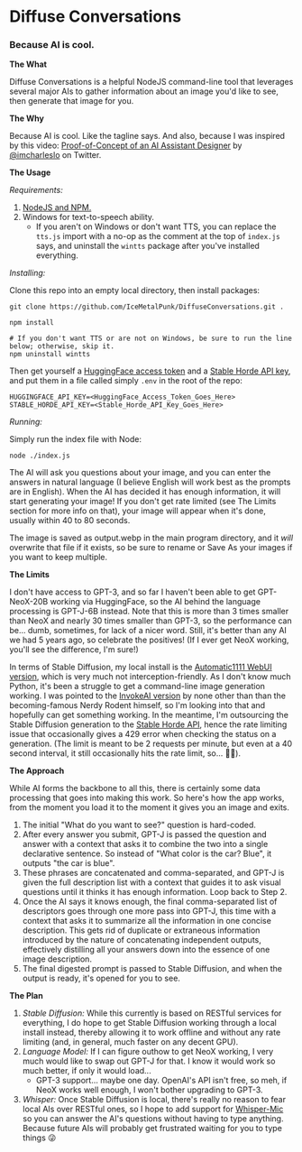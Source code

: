 # Diffuse Conversations
### Because AI is cool.

**The What**

Diffuse Conversations is a helpful NodeJS command-line tool that leverages several major AIs to gather information about an image you'd like to see, then generate that image for you.

**The Why**

Because AI is cool. Like the tagline says. And also, because I was inspired by this video: [Proof-of-Concept of an AI Assistant Designer](https://twitter.com/imcharleslo/status/1580591523447844865?s=20&t=--wluJFUerrrIvTzeqdAiA) by [@imcharleslo](https://twitter.com/imcharleslo) on Twitter.

**The Usage**

*Requirements:*
1. [NodeJS and NPM.](https://nodejs.org/en/download/)
2. Windows for text-to-speech ability.
    * If you aren't on Windows or don't want TTS, you can replace the `tts.js` import with a no-op as the comment at the top of `index.js` says, and uninstall the `wintts` package after you've installed everything.

*Installing:*

Clone this repo into an empty local directory, then install packages:

    git clone https://github.com/IceMetalPunk/DiffuseConversations.git .

    npm install

    # If you don't want TTS or are not on Windows, be sure to run the line below; otherwise, skip it.
    npm uninstall wintts

Then get yourself a [HuggingFace access token](https://huggingface.co/settings/tokens) and a [Stable Horde API key](https://stablehorde.net/register), and put them in a file called simply `.env` in the root of the repo:

    HUGGINGFACE_API_KEY=<HuggingFace_Access_Token_Goes_Here>
    STABLE_HORDE_API_KEY=<Stable_Horde_API_Key_Goes_Here>

*Running:*

Simply run the index file with Node:

    node ./index.js

The AI will ask you questions about your image, and you can enter the answers in natural language (I believe English will work best as the prompts are in English). When the AI has decided it has enough information, it will start generating your image! If you don't get rate limited (see The Limits section for more info on that), your image will appear when it's done, usually within 40 to 80 seconds.

The image is saved as output.webp in the main program directory, and it *will* overwrite that file if it exists, so be sure to rename or Save As your images if you want to keep multiple.

**The Limits**

I don't have access to GPT-3, and so far I haven't been able to get GPT-NeoX-20B working via HuggingFace, so the AI behind the language processing is GPT-J-6B instead. Note that this is more than 3 times smaller than NeoX and nearly 30 times smaller than GPT-3, so the performance can be... dumb, sometimes, for lack of a nicer word. Still, it's better than any AI we had 5 years ago, so celebrate the positives! (If I ever get NeoX working, you'll see the difference, I'm sure!)

In terms of Stable Diffusion, my local install is the [Automatic1111 WebUI version](https://github.com/AUTOMATIC1111/stable-diffusion-webui), which is very much not interception-friendly. As I don't know much Python, it's been a struggle to get a command-line image generation working. I was pointed to the [InvokeAI version](https://github.com/invoke-ai/InvokeAI) by none other than than the becoming-famous Nerdy Rodent himself, so I'm looking into that and hopefully can get something working. In the meantime, I'm outsourcing the Stable Diffusion generation to the [Stable Horde API](https://stablehorde.net/), hence the rate limiting issue that occasionally gives a 429 error when checking the status on a generation. (The limit is meant to be 2 requests per minute, but even at a 40 second interval, it still occasionally hits the rate limit, so... 🤷‍♂️).

**The Approach**

While AI forms the backbone to all this, there is certainly some data processing that goes into making this work. So here's how the app works, from the moment you load it to the moment it gives you an image and exits.

1. The initial "What do you want to see?" question is hard-coded.
2. After every answer you submit, GPT-J is passed the question and answer with a context that asks it to combine the two into a single declarative sentence. So instead of "What color is the car? Blue", it outputs "the car is blue".
3. These phrases are concatenated and comma-separated, and GPT-J is given the full description list with a context that guides it to ask visual questions until it thinks it has enough information. Loop back to Step 2.
4. Once the AI says it knows enough, the final comma-separated list of descriptors goes through one more pass into GPT-J, this time with a context that asks it to summarize all the information in one concise description. This gets rid of duplicate or extraneous information introduced by the nature of concatenating independent outputs, effectively distilling all your answers down into the essence of one image description.
5. The final digested prompt is passed to Stable Diffusion, and when the output is ready, it's opened for you to see.

**The Plan**

1. *Stable Diffusion:* While this currently is based on RESTful services for everything, I do hope to get Stable Diffusion working through a local install instead, thereby allowing it to work offline and without any rate limiting (and, in general, much faster on any decent GPU).
2. *Language Model:* If I can figure outhow to get NeoX working, I very much would like to swap out GPT-J for that. I know it would work so much better, if only it would load...
    * GPT-3 support... maybe one day. OpenAI's API isn't free, so meh, if NeoX works well enough, I won't bother upgrading to GPT-3.
3. *Whisper:* Once Stable Diffusion is local, there's really no reason to fear local AIs over RESTful ones, so I hope to add support for [Whisper-Mic](https://github.com/mallorbc/whisper_mic) so you can answer the AI's questions without having to type anything. Because future AIs will probably get frustrated waiting for you to type things 😜